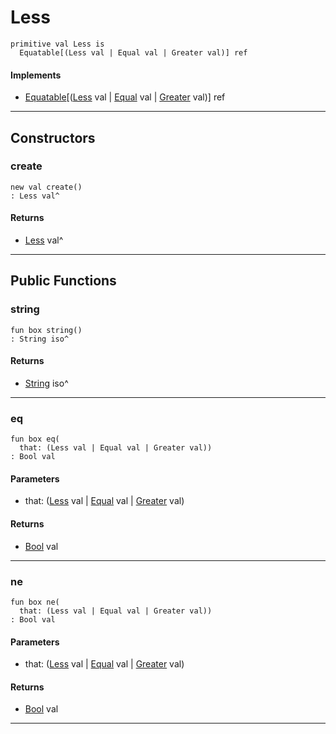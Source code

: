 # Less

```pony
primitive val Less is
  Equatable[(Less val | Equal val | Greater val)] ref
```

#### Implements

* [Equatable](builtin-Equatable)\[([Less](builtin-Less) val | [Equal](builtin-Equal) val | [Greater](builtin-Greater) val)\] ref

---

## Constructors

### create

```pony
new val create()
: Less val^
```

#### Returns

* [Less](builtin-Less) val^

---

## Public Functions

### string

```pony
fun box string()
: String iso^
```

#### Returns

* [String](builtin-String) iso^

---

### eq

```pony
fun box eq(
  that: (Less val | Equal val | Greater val))
: Bool val
```
#### Parameters

*   that: ([Less](builtin-Less) val | [Equal](builtin-Equal) val | [Greater](builtin-Greater) val)

#### Returns

* [Bool](builtin-Bool) val

---

### ne

```pony
fun box ne(
  that: (Less val | Equal val | Greater val))
: Bool val
```
#### Parameters

*   that: ([Less](builtin-Less) val | [Equal](builtin-Equal) val | [Greater](builtin-Greater) val)

#### Returns

* [Bool](builtin-Bool) val

---

